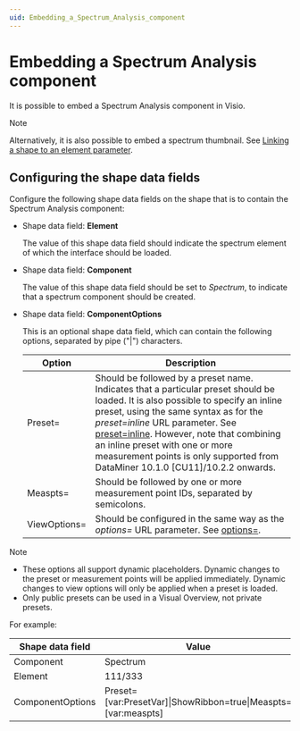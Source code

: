 ```yaml
---
uid: Embedding_a_Spectrum_Analysis_component
---
```


# Embedding a Spectrum Analysis component

It is possible to embed a Spectrum Analysis component in Visio.

> [!NOTE]
> Alternatively, it is also possible to embed a spectrum thumbnail. See [Linking a shape to an element parameter](xref:Linking_a_shape_to_an_element_parameter).

## Configuring the shape data fields

Configure the following shape data fields on the shape that is to contain the Spectrum Analysis component:

- Shape data field: **Element**

  The value of this shape data field should indicate the spectrum element of which the interface should be loaded.

- Shape data field: **Component**

  The value of this shape data field should be set to *Spectrum*, to indicate that a spectrum component should be created.

- Shape data field: **ComponentOptions**

  This is an optional shape data field, which can contain the following options, separated by pipe ("\|") characters.

  | Option     | Description |
  |------------|-------------|
  | Preset=    | Should be followed by a preset name. Indicates that a particular preset should be loaded. It is also possible to specify an inline preset, using the same syntax as for the *preset=inline* URL parameter. See [preset=inline](xref:Options_for_opening_DataMiner_Cube#presetinline). However, note that combining an inline preset with one or more measurement points is only supported from DataMiner 10.1.0 [CU11]/10.2.2 onwards. |
  | Measpts=   | Should be followed by one or more measurement point IDs, separated by semicolons. |
  | ViewOptions= | Should be configured in the same way as the *options=* URL parameter. See [options=](xref:Options_for_opening_DataMiner_Cube#options). |

> [!NOTE]
>
> - These options all support dynamic placeholders. Dynamic changes to the preset or measurement points will be applied immediately. Dynamic changes to view options will only be applied when a preset is loaded.
> - Only public presets can be used in a Visual Overview, not private presets.

For example:

| Shape data field | Value                                                              |
|------------------|--------------------------------------------------------------------|
| Component        | Spectrum                                                           |
| Element          | 111/333                                                            |
| ComponentOptions | Preset=\[var:PresetVar\]\|ShowRibbon=true\|Measpts=\[var:measpts\] |
